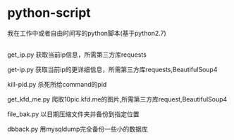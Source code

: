 # python-script
我在工作中或者自由时间写的python脚本(基于python2.7)

##
get_ip.py 获取当前ip信息，所需第三方库requests

get-ip.py 获取当前ip的更详细信息，所需第三方库requests,BeautifulSoup4

kill-pid.py 杀死所给command的pid

get_kfd_me.py 爬取10pic.kfd.me的图片,所需第三方库request,BeautifulSoup4

file_bak.py 以日期压缩文件夹并备份到指定位置

dbback.py 用mysqldump完全备份一些小的数据库
